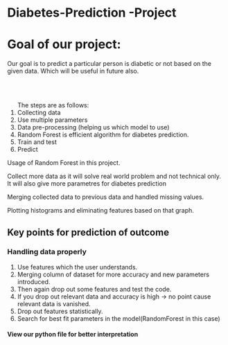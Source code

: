 # Diabetes-Prediction -Project
<h1>Goal of our project:</h1>
<p>Our goal is to predict a particular person is diabetic or not based on the given data.
Which will be useful in future also.</p>
<br><br>
<ol>The steps are as follows:
<li>Collecting data</li>
<li>Use multiple parameters </li>
<li>Data pre-processing (helping us which model to use)</li>
<li>Random Forest is efficient algorithm for diabetes prediction.</li>
<li>Train and test</li>
<li>Predict</li></ol>
<p>Usage of Random Forest in this project.</p>
<p>Collect more data as it will solve real world problem and not technical only. It will also give more parametres for diabetes prediction </p>
<p>Merging collected data to previous data and handled missing values.</p>
<p>Plotting histograms and eliminating features based on that graph.</p>

<h2>Key points for prediction of outcome</h2>
<h3>Handling data properly</h3>
<ol>
  <li>Use features which the user understands.</li>
  <li>Merging column of dataset for more accuracy and new parameters introduced.</li>
  <li>Then again drop out some features and test the code.</li>
  <li>If you drop out relevant data and accuracy is high -> no point cause relevant data is vanished.</li>
  <li>Drop out features statistically.</li>
  <li>Search for best fit parameters in the model(RandomForest in this case)</li>
</ol>
<h4>View our python file for better interpretation</h4>
